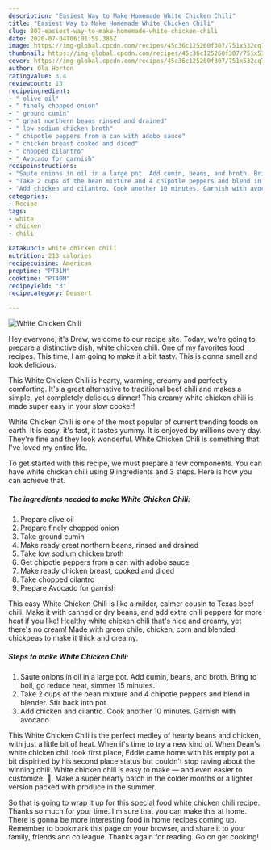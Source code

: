 ```yaml
---
description: "Easiest Way to Make Homemade White Chicken Chili"
title: "Easiest Way to Make Homemade White Chicken Chili"
slug: 807-easiest-way-to-make-homemade-white-chicken-chili
date: 2020-07-04T06:01:59.385Z
image: https://img-global.cpcdn.com/recipes/45c36c125260f307/751x532cq70/white-chicken-chili-recipe-main-photo.jpg
thumbnail: https://img-global.cpcdn.com/recipes/45c36c125260f307/751x532cq70/white-chicken-chili-recipe-main-photo.jpg
cover: https://img-global.cpcdn.com/recipes/45c36c125260f307/751x532cq70/white-chicken-chili-recipe-main-photo.jpg
author: Ola Horton
ratingvalue: 3.4
reviewcount: 13
recipeingredient:
- " olive oil"
- " finely chopped onion"
- " ground cumin"
- " great northern beans rinsed and drained"
- " low sodium chicken broth"
- " chipotle peppers from a can with adobo sauce"
- " chicken breast cooked and diced"
- " chopped cilantro"
- " Avocado for garnish"
recipeinstructions:
- "Saute onions in oil in a large pot. Add cumin, beans, and broth. Bring to boil, go reduce heat, simmer 15 minutes."
- "Take 2 cups of the bean mixture and 4 chipotle peppers and blend in blender. Stir back into pot."
- "Add chicken and cilantro. Cook another 10 minutes. Garnish with avocado."
categories:
- Recipe
tags:
- white
- chicken
- chili

katakunci: white chicken chili 
nutrition: 213 calories
recipecuisine: American
preptime: "PT31M"
cooktime: "PT40M"
recipeyield: "3"
recipecategory: Dessert

---
```



![White Chicken Chili](https://img-global.cpcdn.com/recipes/45c36c125260f307/751x532cq70/white-chicken-chili-recipe-main-photo.jpg)

Hey everyone, it's Drew, welcome to our recipe site. Today, we're going to prepare a distinctive dish, white chicken chili. One of my favorites food recipes. This time, I am going to make it a bit tasty. This is gonna smell and look delicious.

This White Chicken Chili is hearty, warming, creamy and perfectly comforting. It&#39;s a great alternative to traditional beef chili and makes a simple, yet completely delicious dinner! This creamy white chicken chili is made super easy in your slow cooker!

White Chicken Chili is one of the most popular of current trending foods on earth. It is easy, it's fast, it tastes yummy. It is enjoyed by millions every day. They're fine and they look wonderful. White Chicken Chili is something that I've loved my entire life.


To get started with this recipe, we must prepare a few components. You can have white chicken chili using 9 ingredients and 3 steps. Here is how you can achieve that.

<!--inarticleads1-->

##### The ingredients needed to make White Chicken Chili:

1. Prepare  olive oil
1. Prepare  finely chopped onion
1. Take  ground cumin
1. Make ready  great northern beans, rinsed and drained
1. Take  low sodium chicken broth
1. Get  chipotle peppers from a can with adobo sauce
1. Make ready  chicken breast, cooked and diced
1. Take  chopped cilantro
1. Prepare  Avocado for garnish


This easy White Chicken Chili is like a milder, calmer cousin to Texas beef chili. Make it with canned or dry beans, and add extra chili peppers for more heat if you like! Healthy white chicken chili that&#39;s nice and creamy, yet there&#39;s no cream! Made with green chile, chicken, corn and blended chickpeas to make it thick and creamy. 

<!--inarticleads2-->

##### Steps to make White Chicken Chili:

1. Saute onions in oil in a large pot. Add cumin, beans, and broth. Bring to boil, go reduce heat, simmer 15 minutes.
1. Take 2 cups of the bean mixture and 4 chipotle peppers and blend in blender. Stir back into pot.
1. Add chicken and cilantro. Cook another 10 minutes. Garnish with avocado.


This White Chicken Chili is the perfect medley of hearty beans and chicken, with just a little bit of heat. When it&#39;s time to try a new kind of. When Dean&#39;s white chicken chili took first place, Eddie came home with his empty pot a bit dispirited by his second place status but couldn&#39;t stop raving about the winning chili. White chicken chili is easy to make — and even easier to customize. 🥘. Make a super hearty batch in the colder months or a lighter version packed with produce in the summer. 

So that is going to wrap it up for this special food white chicken chili recipe. Thanks so much for your time. I'm sure that you can make this at home. There is gonna be more interesting food in home recipes coming up. Remember to bookmark this page on your browser, and share it to your family, friends and colleague. Thanks again for reading. Go on get cooking!
